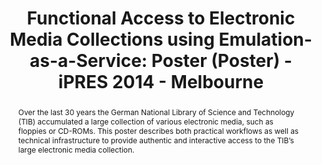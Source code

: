 ---
abstract: Over the last 30 years the German National Library of Science and Technology
  (TIB) accumulated a large collection of various electronic media, such as floppies
  or CD-ROMs. This poster describes both practical workflows as well as technical
  infrastructure to provide authentic and interactive access to the TIB’s large electronic
  media collection.
creators:
- Bähr, Thomas
- Liebetraut, Thomas
- Lindlar, Michelle
- Rechert, Klaus
date: null
document_url: https://services.phaidra.univie.ac.at/api/object/o:378691/download
grand_parent: iPRES
institutions: []
keywords:
- emulation
- access
- media collection
landing_page_url: https://phaidra.univie.ac.at/o:378691
language: eng
layout: publication
license: CC BY-NC-SA 3.0 AT
notes_url: null
parent: iPRES 2014
presentation_url: null
size: 412336
source_name: iPRES
title: 'Functional Access to Electronic Media Collections using Emulation-as-a-Service:
  Poster (Poster) - iPRES 2014 - Melbourne'
type: poster
year: 2014
---